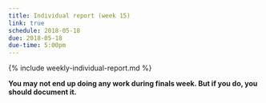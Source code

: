 ```yaml
---
title: Individual report (week 15)
link: true
schedule: 2018-05-18
due: 2018-05-18
due-time: 5:00pm
---
```

{% include weekly-individual-report.md %}

**You may not end up doing any work during finals week.  But if you do,
you should document it.**
